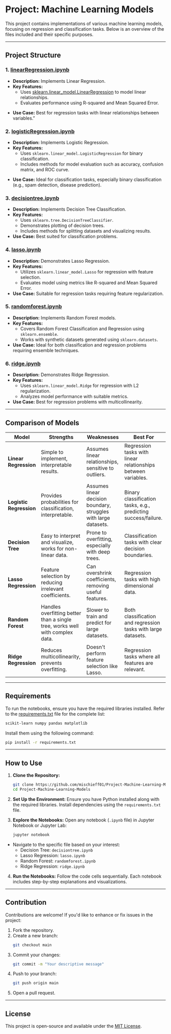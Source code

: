 # Project: Machine Learning Models

This project contains implementations of various machine learning models, focusing on regression and classification tasks. Below is an overview of the files included and their specific purposes.

---

## Project Structure

### 1. **[linearRegression.ipynb](Notebook/linearRegression.ipynb)**
   - **Description:** Implements Linear Regression.  
   - **Key Features:**
     * Uses [sklearn.linear_model.LinearRegression](https://scikit-learn.org/1.5/modules/generated/sklearn.linear_model.LinearRegression.html) to model linear relationships. 
     * Evaluates performance using R-squared and Mean Squared Error. 
* **Use Case:** Best for regression tasks with linear relationships between variables.”

### 2. **[logisticRegression.ipynb](Notebook/logisticRegression.ipynb)**
   - **Description:** Implements Logistic Regression.  
   - **Key Features:**
     * Uses `sklearn.linear_model.LogisticRegression` for binary classification. 
     * Includes methods for model evaluation such as accuracy, confusion matrix, and ROC curve. 
* **Use Case:** Ideal for classification tasks, especially binary classification (e.g., spam detection, disease prediction).

### 3. **[decisiontree.ipynb](Notebook/decisiontree.ipynb)**
   - **Description:** Implements Decision Tree Classification.
   - **Key Features:**
     - Uses `sklearn.tree.DecisionTreeClassifier`.
     - Demonstrates plotting of decision trees.
     - Includes methods for splitting datasets and visualizing results.
   - **Use Case:** Best suited for classification problems.

### 4. **[lasso.ipynb](Notebook/lasso.ipynb)**
   - **Description:** Demonstrates Lasso Regression.
   - **Key Features:**
     - Utilizes `sklearn.linear_model.Lasso` for regression with feature selection.
     - Evaluates model using metrics like R-squared and Mean Squared Error.
   - **Use Case:** Suitable for regression tasks requiring feature regularization.

### 5. **[randomforest.ipynb](Notebook/randomforest.ipynb)**
   - **Description:** Implements Random Forest models.
   - **Key Features:**
     - Covers Random Forest Classification and Regression using `sklearn.ensemble`.
     - Works with synthetic datasets generated using `sklearn.datasets`.
   - **Use Case:** Ideal for both classification and regression problems requiring ensemble techniques.

### 6. **[ridge.ipynb](Notebook/ridge.ipynb)**
   - **Description:** Demonstrates Ridge Regression.
   - **Key Features:**
     - Uses `sklearn.linear_model.Ridge` for regression with L2 regularization.
     - Analyzes model performance with suitable metrics.
   - **Use Case:** Best for regression problems with multicollinearity.

---

## Comparison of Models

| Model             | Strengths                                                  | Weaknesses                                             | Best For                        |
|--------------------|-----------------------------------------------------------|-------------------------------------------------------|---------------------------------|
| **Linear Regression**  | Simple to implement, interpretable results. |Assumes linear relationships, sensitive to outliers. | Regression tasks with linear relationships between variables. |
| **Logistic Regression**  | Provides probabilities for classification, interpretable. | Assumes linear decision boundary, struggles with large datasets.  | Binary classification tasks, e.g., predicting success/failure. |
| **Decision Tree**  | Easy to interpret and visualize, works for non-linear data. | Prone to overfitting, especially with deep trees.     | Classification tasks with clear decision boundaries. |
| **Lasso Regression** | Feature selection by reducing irrelevant coefficients.    | Can overshrink coefficients, removing useful features.| Regression tasks with high dimensional data. |
| **Random Forest**  | Handles overfitting better than a single tree, works well with complex data. | Slower to train and predict for large datasets.       | Both classification and regression tasks with large datasets. |
| **Ridge Regression** | Reduces multicollinearity, prevents overfitting.          | Doesn't perform feature selection like Lasso.         | Regression tasks where all features are relevant. |

---

## Requirements
To run the notebooks, ensure you have the required libraries installed. Refer to the [requirements.txt](requirements.txt) file for the complete list:

``` bash
scikit-learn numpy pandas matplotlib
```

Install them using the following command:
```bash
pip install -r requirements.txt
```

---

## How to Use

1. **Clone the Repository:**
   ```bash
   git clone https://github.com/mischieff01/Project-Machine-Learning-Models
   cd Project-Machine-Learning-Models
   ```

2. **Set Up the Environment:** 
Ensure you have Python installed along with the required libraries. Install dependencies using the `requirements.txt` file. 

3. **Explore the Notebooks:** Open any notebook (`.ipynb` file) in Jupyter Notebook or Jupyter Lab: 
    ```bash
    jupyter notebook
    ```

* Navigate to the specific file based on your interest: 
    * Decision Tree: `decisiontree.ipynb` 
    * Lasso Regression: `lasso.ipynb` 
    * Random Forest: `randomforest.ipynb` 
    * Ridge Regression: `ridge.ipynb` 

4. **Run the Notebooks:** Follow the code cells sequentially. Each notebook includes step-by-step explanations and visualizations. 
* * * 

Contribution 
------------ 
Contributions are welcome! If you'd like to enhance or fix issues in the project: 
1. Fork the repository. 
2. Create a new branch: 
    ```bash
    git checkout main
    ```
3. Commit your changes:
    ```bash
    git commit -m "Your descriptive message"
    ```
4. Push to your branch:
    ```bash 
    git push origin main
    ```
5. Open a pull request.
* * * 
License 
------- 
This project is open-source and available under the [MIT License](LICENSE). </markdown> 
    



